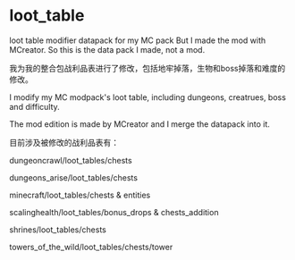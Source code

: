 # loot_table
loot table modifier datapack for my MC pack But I made the mod with MCreator. So this is the data pack I made, not a mod. 

我为我的整合包战利品表进行了修改，包括地牢掉落，生物和boss掉落和难度的修改。

I modify my MC modpack's loot table, including dungeons, creatrues, boss and difficulty.

The mod edition is made by MCreator and I merge the datapack into it.

目前涉及被修改的战利品表有：

dungeoncrawl/loot_tables/chests

dungeons_arise/loot_tables/chests

minecraft/loot_tables/chests & entities

scalinghealth/loot_tables/bonus_drops & chests_addition

shrines/loot_tables/chests

towers_of_the_wild/loot_tables/chests/tower

